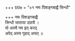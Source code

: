 +++
title = "०१ नमः पिशङ्गबाह्वै सिन्धौ"

+++
नमः पिशङ्गबाह्वै  
सिन्धौ जाताया उग्रायै ।  
यो अस्यै नम इत् करद्  
अपेद् अस्य गृहाद् अयत् ॥